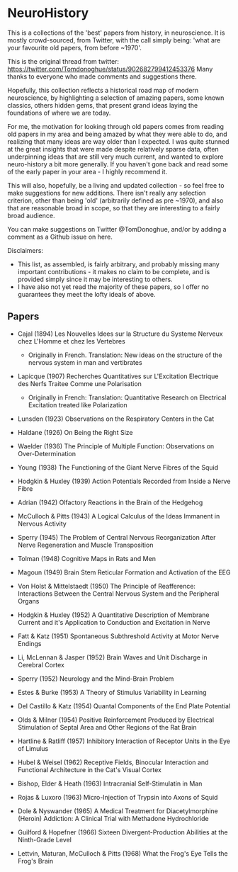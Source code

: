 # NeuroHistory

This is a collections of the 'best' papers from history, in neuroscience. It is mostly crowd-sourced, from Twitter, with the call simply being: 'what are your favourite old papers, from before ~1970'. 

This is the original thread from twitter: https://twitter.com/Tomdonoghue/status/902682799412453376
Many thanks to everyone who made comments and suggestions there. 

Hopefully, this collection reflects a historical road map of modern neuroscience, by highlighting a selection of amazing papers, some known classics, others hidden gems, that present grand ideas laying the foundations of where we are today. 

For me, the motivation for looking through old papers comes from reading old papers in my area and being amazed by what they were able to do, and realizing that many ideas are way older than I expected. I was quite stunned at the great insights that were made despite relatively sparse data, often underpinning ideas that are still very much current, and wanted to explore neuro-history a bit more generally. If you haven't gone back and read some of the early paper in your area - I highly recommend it. 

This will also, hopefully, be a living and updated collection - so feel free to make suggestions for new additions. There isn't really any selection criterion, other than being 'old' (arbitrarily defined as pre ~1970), and also that are reasonable broad in scope, so that they are interesting to a fairly broad audience. 

You can make suggestions on Twitter @TomDonoghue, and/or by adding a comment as a Github issue on here. 

Disclaimers:
  - This list, as assembled, is fairly arbitrary, and probably missing many important contributions - it makes no claim to be complete, and is provided simply since it may be interesting to others. 
  - I have also not yet read the majority of these papers, so I offer no guarantees they meet the lofty ideals of above.

## Papers

- Cajal (1894) Les Nouvelles Idees sur la Structure du Systeme Nerveux chez L'Homme et chez les Vertebres
  - Originally in French. Translation: New ideas on the structure of the nervous system in man and vertibrates

- Lapicque (1907) Recherches Quantitatives sur L'Excitation Electrique des Nerfs Traitee Comme une Polarisation
  - Originally in French: Translation: Quantitative Research on Electrical Excitation treated like Polarization

- Lunsden (1923) Observations on the Respiratory Centers in the Cat

- Haldane (1926) On Being the Right Size

- Waelder (1936) The Principle of Multiple Function: Observations on Over-Determination

- Young (1938) The Functioning of the Giant Nerve Fibres of the Squid

- Hodgkin & Huxley (1939) Action Potentials Recorded from Inside a Nerve Fibre

- Adrian (1942) Olfactory Reactions in the Brain of the Hedgehog

- McCulloch & Pitts (1943) A Logical Calculus of the Ideas Immanent in Nervous Activity

- Sperry (1945) The Problem of Central Nervous Reorganization After Nerve Regeneration and Muscle Transposition

- Tolman (1948) Cognitive Maps in Rats and Men

- Magoun (1949) Brain Stem Reticular Formation and Activation of the EEG

- Von Holst & Mittelstaedt (1950) The Principle of Reafference: Interactions Between the Central Nervous System and the Peripheral Organs

- Hodgkin & Huxley (1952) A Quantitative Description of Membrane Current and it's Application to Conduction and Excitation in Nerve

- Fatt & Katz (1951) Spontaneous Subthreshold Activity at Motor Nerve Endings

- Li, McLennan & Jasper (1952) Brain Waves and Unit Discharge in Cerebral Cortex

- Sperry (1952) Neurology and the Mind-Brain Problem

- Estes & Burke (1953) A Theory of Stimulus Variability in Learning

- Del Castillo & Katz (1954) Quantal Components of the End Plate Potential

- Olds & Milner (1954) Positive Reinforcement Produced by Electrical Stimulation of Septal Area and Other Regions of the Rat Brain

- Hartline & Ratliff (1957) Inhibitory Interaction of Receptor Units in the Eye of Limulus

- Hubel & Weisel (1962) Receptive Fields, Binocular Interaction and Functional Architecture in the Cat's Visual Cortex

- Bishop, Elder & Heath (1963) Intracranial Self-Stimulatin in Man

- Rojas & Luxoro (1963) Micro-Injection of Trypsin into Axons of Squid

- Dole & Nyswander (1965) A Medical Treatment for Diacetylmorphine (Heroin) Addiction: A Clinical Trial with Methadone Hydrochloride

- Guilford & Hopefner (1966) Sixteen Divergent-Production Abilities at the Ninth-Grade Level

- Lettvin, Maturan, McCulloch & Pitts (1968) What the Frog's Eye Tells the Frog's Brain
